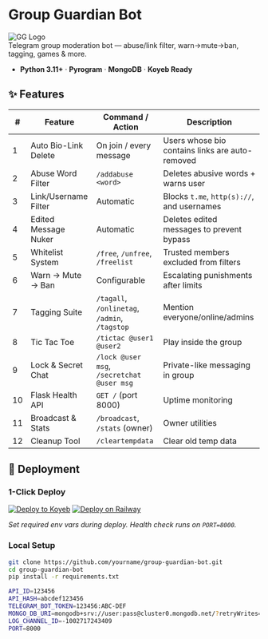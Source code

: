 # Group Guardian Bot

![GG Logo](https://via.placeholder.com/56x56/5b9cff/09111a?text=GG)  
Telegram group moderation bot — abuse/link filter, warn→mute→ban, tagging, games & more.

- **Python 3.11+** · **Pyrogram** · **MongoDB** · **Koyeb Ready**

## ✨ Features

| #  | Feature               | Command / Action               | Description |
|----|-----------------------|--------------------------------|-------------|
| 1  | Auto Bio-Link Delete  | On join / every message        | Users whose bio contains links are auto-removed |
| 2  | Abuse Word Filter     | `/addabuse <word>`             | Deletes abusive words + warns user |
| 3  | Link/Username Filter  | Automatic                      | Blocks `t.me`, `http(s)://`, and usernames |
| 4  | Edited Message Nuker  | Automatic                      | Deletes edited messages to prevent bypass |
| 5  | Whitelist System      | `/free`, `/unfree`, `/freelist`| Trusted members excluded from filters |
| 6  | Warn → Mute → Ban     | Configurable                   | Escalating punishments after limits |
| 7  | Tagging Suite         | `/tagall`, `/onlinetag`, `/admin`, `/tagstop` | Mention everyone/online/admins |
| 8  | Tic Tac Toe           | `/tictac @user1 @user2`        | Play inside the group |
| 9  | Lock & Secret Chat    | `/lock @user msg`, `/secretchat @user msg` | Private-like messaging in group |
| 10 | Flask Health API      | `GET /` (port 8000)            | Uptime monitoring |
| 11 | Broadcast & Stats     | `/broadcast`, `/stats` (owner)  | Owner utilities |
| 12 | Cleanup Tool          | `/cleartempdata`               | Clear old temp data |

## 🚀 Deployment

### 1-Click Deploy
[![Deploy to Koyeb](https://img.shields.io/badge/Koyeb-121a26?style=for-the-badge&logo=koyeb&logoColor=5b9cff)](https://app.koyeb.com/deploy?type=docker&image=docker.io/library/python:3.11&env[PORT]=8000&env[MONGO_DB_URI]=&env[API_ID]=&env[API_HASH]=&env[TELEGRAM_BOT_TOKEN]=&name=group-guardian-bot&run_command=python%20main.py)
[![Deploy on Railway](https://img.shields.io/badge/Railway-121a26?style=for-the-badge&logo=railway&logoColor=5b9cff)](https://railway.app/new/template?template=https%3A%2F%2Fgithub.com%2Fyourname%2Fgroup-guardian-bot)

*Set required env vars during deploy. Health check runs on `PORT=8000`.*

### Local Setup
```bash
git clone https://github.com/yourname/group-guardian-bot.git
cd group-guardian-bot
pip install -r requirements.txt

API_ID=123456
API_HASH=abcdef123456
TELEGRAM_BOT_TOKEN=123456:ABC-DEF
MONGO_DB_URI=mongodb+srv://user:pass@cluster0.mongodb.net/?retryWrites=true&w=majority
LOG_CHANNEL_ID=-1002717243409
PORT=8000
